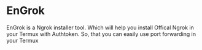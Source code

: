 # EnGrok
EnGrok is a Ngrok installer tool. Which will help you install Offical Ngrok in your Termux with Authtoken. So, that you can easily use port forwarding in your Termux 
